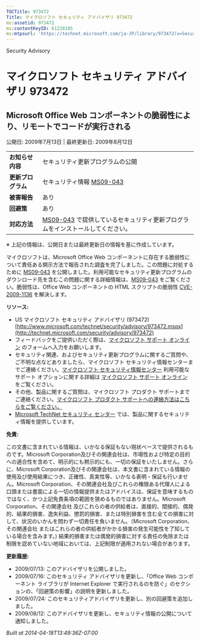 ```yaml
---
TOCTitle: 973472
Title: マイクロソフト セキュリティ アドバイザリ 973472
ms:assetid: 973472
ms:contentKeyID: 61228105
ms:mtpsurl: 'https://technet.microsoft.com/ja-JP/library/973472(v=Security.10)'
---
```


Security Advisory

マイクロソフト セキュリティ アドバイザリ 973472
===============================================

Microsoft Office Web コンポーネントの脆弱性により、リモートでコードが実行される
-------------------------------------------------------------------------------

公開日: 2009年7月13日 | 最終更新日: 2009年8月12日

|                    |                                                                                                                                          |
|--------------------|------------------------------------------------------------------------------------------------------------------------------------------|
| **お知らせ内容**   | セキュリティ更新プログラムの公開                                                                                                         |
| **更新プログラム** | セキュリティ情報 [MS09-043](http://technet.microsoft.com/security/bulletin/ms09-043)                                                     |
| **被害報告**       | あり                                                                                                                                     |
| **回避策**         | あり                                                                                                                                     |
| **対応方法**       | [MS09-043](http://technet.microsoft.com/security/bulletin/ms09-043) で提供しているセキュリティ更新プログラムをインストールしてください。 |

※ 上記の情報は、公開日または最終更新日の情報を基に作成しています。

マイクロソフトは、Microsoft Office Web コンポーネントに存在する脆弱性について責任ある開示方法で報告された調査を完了しました。この問題に対処するために [MS09-043](http://technet.microsoft.com/security/bulletin/ms09-043) を公開しました。利用可能なセキュリティ更新プログラムのダウンロード先を含むこの問題に関する詳細情報は、[MS09-043](http://technet.microsoft.com/security/bulletin/ms09-043) をご覧ください。脆弱性は、Office Web コンポーネントの HTML スクリプトの脆弱性 [CVE-2009-1136](http://www.cve.mitre.org/cgi-bin/cvename.cgi?name=cve-2009-1136) を解決します。

**リソース:**

-   US マイクロソフト セキュリティ アドバイザリ (973472)
    [http://www.microsoft.com/technet/security/advisory/973472.mspx](http://technet.microsoft.com/security/advisory/973472)
-   フィードバックをご提供いただく際は、[マイクロソフト サポート オンライン](https://support.microsoft.com/common/survey.aspx?scid=sw;en;1257&showpage=1&ws=technet&sd=tech) のフォームへ入力をお願いします。
-   セキュリティ関連、およびセキュリティ更新プログラムに関するご質問や、ご不明な点などありましたら、マイクロソフト セキュリティ情報センターまでご連絡ください。[マイクロソフト セキュリティ情報センター](http://www.microsoft.com/japan/security/sicinfo.mspx) 利用可能なサポート オプションに関する詳細は [マイクロソフト サポート オンライン](http://support.microsoft.com/) をご覧ください。
-   その他、製品に関するご質問は、マイクロソフト プロダクト サポートまでご連絡ください。[マイクロソフト プロダクト サポートへの連絡方法はこちらをご覧ください。](http://support.microsoft.com/select/?target=assistance)
-   [Microsoft TechNet セキュリティ センター](http://technet.microsoft.com/ja-jp/security/default.aspx) では、製品に関するセキュリティ情報を提供しています。

**免責:**

この文書に含まれている情報は、いかなる保証もない現状ベースで提供されるものです。Microsoft Corporation及びその関連会社は、市場性および特定の目的への適合性を含めて、明示的にも黙示的にも、一切の保証をいたしません。さらに、Microsoft Corporation及びその関連会社は、本文書に含まれている情報の使用及び使用結果につき、正確性、真実性等、いかなる表明・保証も行いません。Microsoft Corporation、その関連会社及びこれらの権限ある代理人による口頭または書面による一切の情報提供またはアドバイスは、保証を意味するものではなく、かつ上記免責条項の範囲を狭めるものではありません。Microsoft Corporation、その関連会社 及びこれらの者の供給者は、直接的、間接的、偶発的、結果的損害、逸失利益、懲罰的損害、または特別損害を含む全ての損害に対して、状況のいかんを問わず一切責任を負いません。（Microsoft Corporation、その関連会社 またはこれらの者の供給者がかかる損害の発生可能性を了知している場合を含みます。) 結果的損害または偶発的損害に対する責任の免除または制限を認めていない地域においては、上記制限が適用されない場合があります。

**更新履歴:**

-   2009/07/13: このアドバイザリを公開しました。
-   2009/07/16: このセキュリティ アドバイザリを更新し、「Office Web コンポーネント ライブラリが Internet Explorer で実行されるのを防ぐ」のセクションの、「回避策の影響」の説明を更新しました。
-   2009/07/24: このセキュリティアドバイザリを更新し、別の回避策を追加しました。
-   2009/08/12: このアドバイザリを更新し、セキュリティ情報の公開について通知しました。

*Built at 2014-04-18T13:49:36Z-07:00*
